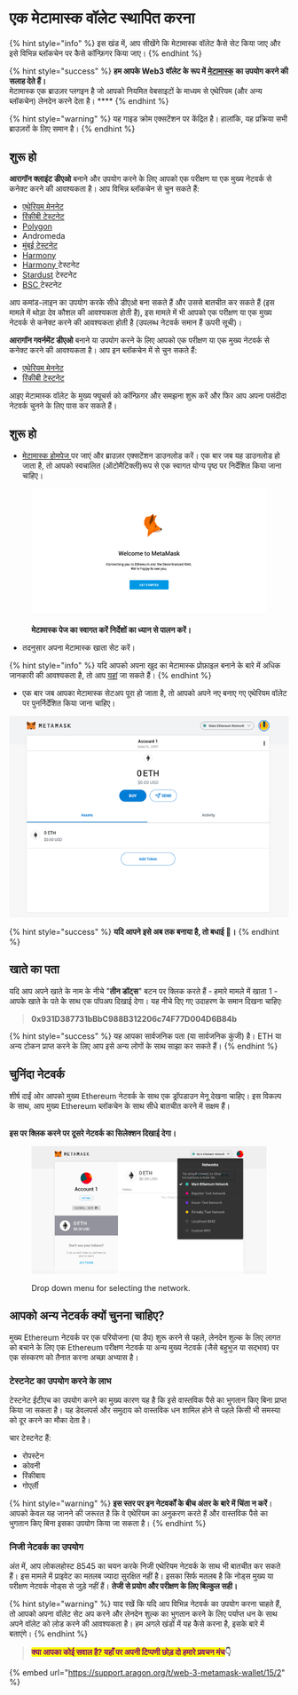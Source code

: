 # एक मेटामास्क वॉलेट स्थापित करना

{% hint style="info" %}
इस खंड में, आप सीखेंगे कि मेटामास्क वॉलेट कैसे सेट किया जाए और इसे विभिन्न ब्लॉकचेन पर कैसे कॉन्फ़िगर किया जाए।
{% endhint %}

{% hint style="success" %}
**हम आपके Web3 वॉलेट के रूप में** [**मेटामास्क**](https://metamask.io/) **का उपयोग करने की सलाह देते हैं।**\
मेटामास्क एक ब्राउज़र प्लगइन है जो आपको नियमित वेबसाइटों के माध्यम से एथेरियम (और अन्य ब्लॉकचेन) लेनदेन करने देता है। \*\*\*\*
{% endhint %}

{% hint style="warning" %}
यह गाइड क्रोम एक्सटेंशन पर केंद्रित है। हालांकि, यह प्रक्रिया सभी ब्राउज़रों के लिए समान है।
{% endhint %}

## **शुरू हो** <a href="#getting-started" id="getting-started"></a>

**आरागॉन क्लाइंट डीएओ** बनाने और उपयोग करने के लिए आपको एक परीक्षण या एक मुख्य नेटवर्क से कनेक्ट करने की आवश्यकता है। आप विभिन्न ब्लॉकचेन से चुन सकते हैं:

* [एथेरियम मेननेट](getting-started-with-ethereum.md)
* [रिंकीबी टेस्टनेट](https://app.gitbook.com/o/3h8kxj8geKVXgyMnGbYT/s/qbJnwSlPYXvqQ6buM1wp/)
* [Polygon](getting-started-with-polygon.md)
* Andromeda
* [मुंबई टेस्टनेट](getting-started-with-mumbai-testnet.md)
* [Harmony](getting-started-with-harmony.md)
* [Harmony ](getting-started-with-harmony-testnet.md)टेस्टनेट
* [Stardust](getting-started-with-metis-andromeda.md) टेस्टनेट
* [BSC ](getting-started-with-bsc-testnet.md)टेस्टनेट

आप कमांड-लाइन का उपयोग करके सीधे डीएओ बना सकते हैं और उससे बातचीत कर सकते हैं (इस मामले में थोड़ा देव कौशल की आवश्यकता होती है), इस मामले में भी आपको एक परीक्षण या एक मुख्य नेटवर्क से कनेक्ट करने की आवश्यकता होती है (उपलब्ध नेटवर्क समान हैं ऊपरी सूची)।

**आरागॉन गवर्नमेंट डीएओ** बनाने या उपयोग करने के लिए आपको एक परीक्षण या एक मुख्य नेटवर्क से कनेक्ट करने की आवश्यकता है। आप इन ब्लॉकचेन में से चुन सकते हैं:

* [एथेरियम मेननेट](getting-started-with-ethereum.md)
* [रिंकीबी टेस्टनेट](https://app.gitbook.com/o/3h8kxj8geKVXgyMnGbYT/s/qbJnwSlPYXvqQ6buM1wp/)

आइए मेटामास्क वॉलेट के मुख्य फ्यूचर्स को कॉन्फ़िगर और समझना शुरू करें और फिर आप अपना पसंदीदा नेटवर्क चुनने के लिए पास कर सकते हैं।

## **शुरू हो** <a href="#getting-started" id="getting-started"></a>

* [मेटामास्क होमपेज ](https://metamask.io/)पर जाएं और ब्राउज़र एक्सटेंशन डाउनलोड करें। एक बार जब यह डाउनलोड हो जाता है, तो आपको स्वचालित (ऑटोमैटिक्ली)रूप से एक स्वागत योग्य पृष्ठ पर निर्देशित किया जाना चाहिए।

<figure><img src="../../.gitbook/assets/m-0.png" alt=""><figcaption><p><strong>मेटामास्क पेज का स्वागत करें निर्देशों का ध्यान से पालन करें।</strong></p></figcaption></figure>

* तदनुसार अपना मेटामास्क खाता सेट करें।

{% hint style="info" %}
यदि आपको अपना खुद का मेटामास्क प्रोफ़ाइल बनाने के बारे में अधिक जानकारी की आवश्यकता है, तो आप [यहां](https://wiki.polygon.technology/docs/develop/metamask/hello/) जा सकते हैं।
{% endhint %}

* एक बार जब आपका मेटामास्क सेटअप पूरा हो जाता है, तो आपको अपने नए बनाए गए एथेरियम वॉलेट पर पुनर्निर्देशित किया जाना चाहिए।

![Metamask account](<../../.gitbook/assets/mm account (1).png>)

{% hint style="success" %}
**यदि आपने इसे अब तक बनाया है, तो बधाई 🎉।**
{% endhint %}

## **खाते का पता** <a href="#account-address" id="account-address"></a>

यदि आप अपने खाते के नाम के नीचे "**तीन डॉट्स**" बटन पर क्लिक करते हैं - हमारे मामले में खाता 1 - आपके खाते के पते के साथ एक पॉपअप दिखाई देगा। यह नीचे दिए गए उदाहरण के समान दिखना चाहिएः

> **0x931D387731bBbC988B312206c74F77D004D6B84b**

{% hint style="success" %}
यह आपका सार्वजनिक पता (या सार्वजनिक कुंजी) है। ETH या अन्य टोकन प्राप्त करने के लिए आप इसे अन्य लोगों के साथ साझा कर सकते हैं।
{% endhint %}

## **चुनिंदा नेटवर्क** <a href="#selected-networks" id="selected-networks"></a>

शीर्ष दाईं ओर आपको मुख्य Ethereum नेटवर्क के साथ एक ड्रॉपडाउन मेनू देखना चाहिए। इस विकल्प के साथ, आप मुख्य Ethereum ब्लॉकचेन के साथ सीधे बातचीत करने में सक्षम हैं।

\
**इस पर क्लिक करने पर दूसरे नेटवर्क का सिलेक्शन दिखाई देगा।**

<figure><img src="../../.gitbook/assets/m-2.png" alt=""><figcaption><p>Drop down menu for selecting the network.</p></figcaption></figure>

## **आपको अन्य नेटवर्क क्यों चुनना चाहिए**?

मुख्य Ethereum नेटवर्क पर एक परियोजना (या डैप) शुरू करने से पहले, लेनदेन शुल्क के लिए लागत को बचाने के लिए एक Ethereum परीक्षण नेटवर्क या अन्य मुख्य नेटवर्क (जैसे बहुभुज या सद्भाव) पर एक संस्करण को तैनात करना अच्छा अभ्यास है।

### टेस्टनेट का उपयोग करने के लाभ

टेस्टनेट ईटीएच का उपयोग करने का मुख्य कारण यह है कि इसे वास्तविक पैसे का भुगतान किए बिना प्राप्त किया जा सकता है। यह डेवलपर्स और समुदाय को वास्तविक धन शामिल होने से पहले किसी भी समस्या को दूर करने का मौका देता है।

चार टेस्टनेट हैं:

* रोपस्टेन
* कोवनी
* रिंकीबाय
* गोएर्ली



{% hint style="warning" %}
**इस स्तर पर इन नेटवर्कों के बीच अंतर के बारे में चिंता न करें**। आपको केवल यह जानने की जरूरत है कि वे एथेरियम का अनुकरण करते हैं और वास्तविक पैसे का भुगतान किए बिना इसका उपयोग किया जा सकता है।
{% endhint %}

### **निजी नेटवर्क का उपयोग**

अंत में, आप लोकलहोस्ट 8545 का चयन करके निजी एथेरियम नेटवर्क के साथ भी बातचीत कर सकते हैं। इस मामले में प्राइवेट का मतलब ज्यादा सुरक्षित नहीं है। इसका सिर्फ मतलब है कि नोड्स मुख्य या परीक्षण नेटवर्क नोड्स से जुड़े नहीं हैं। **तेजी से प्रयोग और परीक्षण के लिए बिल्कुल सही।**

{% hint style="warning" %}
याद रखें कि यदि आप विभिन्न नेटवर्क का उपयोग करना चाहते हैं, तो आपको अपना वॉलेट सेट अप करने और लेनदेन शुल्क का भुगतान करने के लिए पर्याप्त धन के साथ अपने वॉलेट को लोड करने की आवश्यकता है। हम अगले खंडों में यह कैसे करना है, इसके बारे में बताएंगे।
{% endhint %}

> <mark style="color:purple;">**क्या आपका कोई सवाल है? यहाँ पर अपनी टिप्पणी छोड़ दो हमारे प्रवचन मंच**</mark>**👇**

{% embed url="https://support.aragon.org/t/web-3-metamask-wallet/15/2" %}
